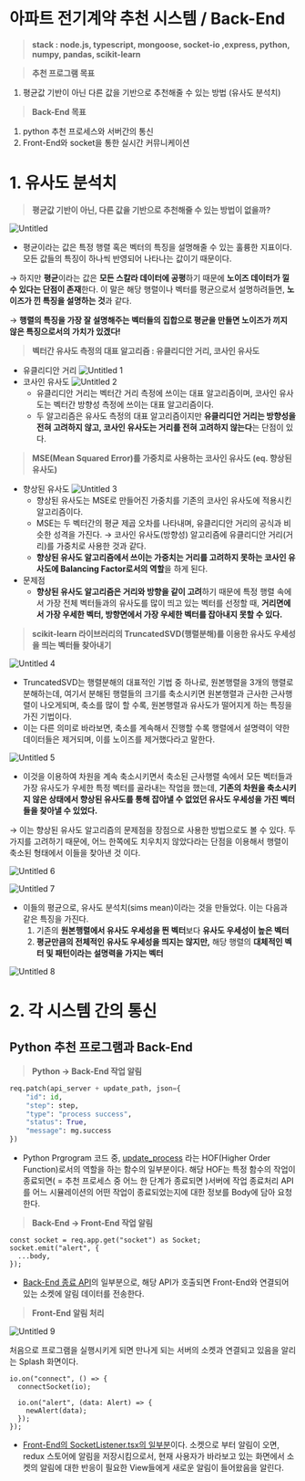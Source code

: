 # 아파트 전기계약 추천 시스템 / Back-End

> **stack : node.js, typescript, mongoose, socket-io ,express, python, numpy, pandas, scikit-learn**

> **추천 프로그램 목표**

1. 평균값 기반이 아닌 다른 값을 기반으로 추천해줄 수 있는 방법 (유사도 분석치)

> **Back-End 목표**

1. python 추천 프로세스와 서버간의 통신
2. Front-End와 socket을 통한 실시간 커뮤니케이션

# 1. 유사도 분석치

> **평균값 기반이 아닌, 다른 값을 기반으로 추천해줄 수 있는 방법이 없을까?**

![Untitled](https://user-images.githubusercontent.com/52296323/156541883-e7b2dceb-12a5-40ae-a9a4-45f01bcc11d9.png)

- 평균이라는 값은 특정 행렬 혹은 벡터의 특징을 설명해줄 수 있는 훌륭한 지표이다. 모든 값들의 특징이 하나씩 반영되어 나타나는 값이기 때문이다.

→ 하지만 **평균**이라는 값은 **모든 스칼라 데이터에 공평**하기 때문에 **노이즈 데이터가 낄 수 있다는 단점이 존재**한다. 이 말은 해당 행렬이나 벡터를 평균으로서 설명하려들면, **노이즈가 낀 특징을 설명하는 것**과 같다.

→ **행렬의 특징을 가장 잘 설명해주는 벡터들의 집합으로 평균을 만들면 노이즈가 끼지 않은 특징으로서의 가치가 있겠다!**

> **벡터간 유사도 측정의 대표 알고리즘 : 유클리디안 거리, 코사인 유사도**

- 유클리디안 거리
  ![Untitled 1](https://user-images.githubusercontent.com/52296323/156541911-d705cf77-0cab-4961-a49b-b61f2a40adb4.png)
- 코사인 유사도
  ![Untitled 2](https://user-images.githubusercontent.com/52296323/156541926-3028faff-e250-417c-b404-2a98f22864ff.png)
  - 유클리디안 거리는 벡터간 거리 측정에 쓰이는 대표 알고리즘이며, 코사인 유사도는 벡터간 방향성 측정에 쓰이는 대표 알고리즘이다.
  - 두 알고리즘은 유사도 측정의 대표 알고리즘이지만 **유클리디안 거리는 방향성을 전혀 고려하지 않고, 코사인 유사도는 거리를 전혀 고려하지 않는다**는 단점이 있다.

> **MSE(Mean Squared Error)를 가중치로 사용하는 코사인 유사도 (eq. 향상된 유사도)**

- 향상된 유사도
  ![Untitled 3](https://user-images.githubusercontent.com/52296323/156541946-65151339-ca88-4ec2-a683-975a278aeef2.png)
  - 향상된 유사도는 MSE로 만들어진 가중치를 기존의 코사인 유사도에 적용시킨 알고리즘이다.
  - MSE는 두 벡터간의 평균 제곱 오차를 나타내며, 유클리디안 거리의 공식과 비슷한 성격을 가진다.
  → 코사인 유사도(방향성) 알고리즘에 유클리디안 거리(거리)를 가중치로 사용한 것과 같다.
  - **향상된 유사도 알고리즘에서 쓰이는 가중치는 거리를 고려하지 못하는 코사인 유사도에 Balancing Factor로서의 역할**을 하게 된다.
- 문제점
  - **향상된 유사도 알고리즘은 거리와 방향을 같이 고려**하기 때문에 특정 행렬 속에서 가장 전체 벡터들과의 유사도를 많이 띄고 있는 벡터를 선정할 때, **거리면에서 가장 우세한 벡터, 방향면에서 가장 우세한 벡터를 잡아내지 못할 수 있다.**

> **scikit-learn 라이브러리의 TruncatedSVD(행렬분해)를 이용한 유사도 우세성을 띄는 벡터들 찾아내기**

![Untitled 4](https://user-images.githubusercontent.com/52296323/156542275-a4e3c7ad-9015-47a0-a311-e441694a7833.png)

- TruncatedSVD는 행렬분해의 대표적인 기법 중 하나로, 원본행렬을 3개의 행렬로 분해하는데, 여기서 분해된 행렬들의 크기를 축소시키면 원본행렬과 근사한 근사행렬이 나오게되며, 축소를 많이 할 수록, 원본행렬과 유사도가 떨어지게 하는 특징을 가진 기법이다.
- 이는 다른 의미로 바라보면, 축소를 계속해서 진행할 수록 행렬에서 설명력이 약한 데이터들은 제거되며, 이를 노이즈를 제거했다라고 말한다.

![Untitled 5](https://user-images.githubusercontent.com/52296323/156542288-5c92e8e5-9391-43e1-847d-2da4a18f2bb4.png)

- 이것을 이용하여 차원을 계속 축소시키면서 축소된 근사행렬 속에서 모든 벡터들과 가장 유사도가 우세한 특정 벡터를 골라내는 작업을 했는데, **기존의 차원을 축소시키지 않은 상태에서 향상된 유사도를 통해 잡아낼 수 없었던 유사도 우세성을 가진 벡터들을 찾아낼 수 있었다.**

→ 이는 향상된 유사도 알고리즘의 문제점을 장점으로 사용한 방법으로도 볼 수 있다. 두 가지를 고려하기 때문에, 어느 한쪽에도 치우치지 않았다라는 단점을 이용해서 행렬이 축소된 형태에서 이들을 찾아낸 것 이다.

![Untitled 6](https://user-images.githubusercontent.com/52296323/156542305-a96b117d-2fa9-438c-882b-85450d3ed977.png)

![Untitled 7](https://user-images.githubusercontent.com/52296323/156542320-cb3a8ab5-6a8e-4db3-b690-a9b9af4b963c.png)

- 이들의 평균으로, 유사도 분석치(sims mean)이라는 것을 만들었다. 이는 다음과 같은 특징을 가진다.
  1. 기존의 **원본행렬에서 유사도 우세성을 띈 벡터**보다 **유사도 우세성이 높은 벡터**
  2. **평균만큼의 전체적인 유사도 우세성을 띄지는 않지만,** 해당 행렬의 **대체적인 벡터 및 패턴이라는 설명력을 가지는 벡터**

![Untitled 8](https://user-images.githubusercontent.com/52296323/156542331-3d8a3b4d-53c5-4b20-a899-7de94fbbb23f.png)

# 2. 각 시스템 간의 통신

## Python 추천 프로그램과 Back-End

> **Python → Back-End 작업 알림**

```python
req.patch(api_server + update_path, json={
    "id": id,
    "step": step,
    "type": "process success",
    "status": True,
    "message": mg.success
})
```

- Python Prgrogram 코드 중, [update_process](https://github.com/formegusto/contract-recommender/blob/master/contract-recommender-be/python/utils/update_process.py) 라는 HOF(Higher Order Function)로서의 역할을 하는 함수의 일부분이다. 해당 HOF는 특정 함수의 작업이 종료되면( = 추천 프로세스 중 어느 한 단계가 종료되면 )서버에 작업 종료처리 API를 어느 시뮬레이션의 어떤 작업이 종료되었는지에 대한 정보를 Body에 담아 요청한다.

> **Back-End → Front-End 작업 알림**

```tsx
const socket = req.app.get("socket") as Socket;
socket.emit("alert", {
  ...body,
});
```

- [Back-End 종료 API](https://github.com/formegusto/contract-recommender/blob/master/contract-recommender-be/src/routes/recoProcess/index.ts)의 일부분으로, 해당 API가 호출되면 Front-End와 연결되어 있는 소켓에 알림 데이터를 전송한다.

> **Front-End 알림 처리**

![Untitled 9](https://user-images.githubusercontent.com/52296323/156542341-84ba224d-82bb-4c9c-ad66-2d89c0601c32.png)

처음으로 프로그램을 실행시키게 되면 만나게 되는 서버의 소켓과 연결되고 있음을 알리는 Splash 화면이다.

```tsx
io.on("connect", () => {
  connectSocket(io);

  io.on("alert", (data: Alert) => {
    newAlert(data);
  });
});
```

- [Front-End의 SocketListener.tsx의 일부분](https://github.com/formegusto/contract-recommender/blob/master/contract-recommender-fe/src/containers/SocketListener.tsx)이다. 소켓으로 부터 알림이 오면, redux 스토어에 알림을 저장시킴으로서, 현재 사용자가 바라보고 있는 화면에서 소켓의 알림에 대한 반응이 필요한 View들에게 새로운 알림이 들어왔음을 알린다.
